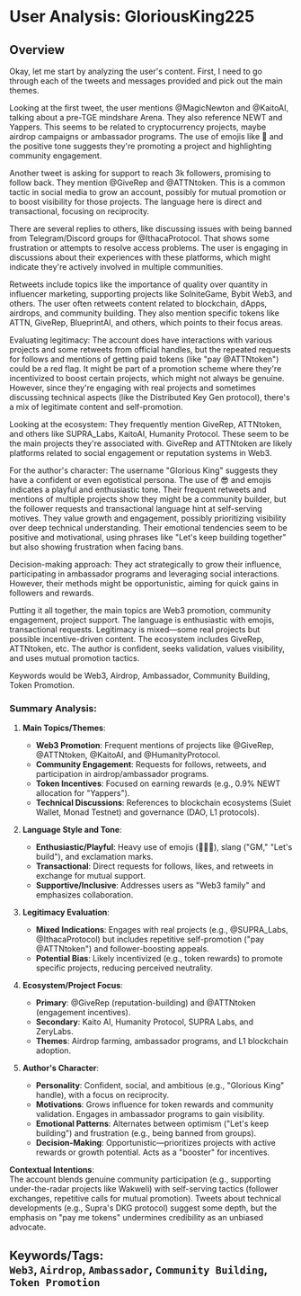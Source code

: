 # User Analysis: GloriousKing225

## Overview

<think>
Okay, let me start by analyzing the user's content. First, I need to go through each of the tweets and messages provided and pick out the main themes.

Looking at the first tweet, the user mentions @MagicNewton and @KaitoAI, talking about a pre-TGE mindshare Arena. They also reference NEWT and Yappers. This seems to be related to cryptocurrency projects, maybe airdrop campaigns or ambassador programs. The use of emojis like 🥂 and the positive tone suggests they're promoting a project and highlighting community engagement.

Another tweet is asking for support to reach 3k followers, promising to follow back. They mention @GiveRep and @ATTNtoken. This is a common tactic in social media to grow an account, possibly for mutual promotion or to boost visibility for those projects. The language here is direct and transactional, focusing on reciprocity.

There are several replies to others, like discussing issues with being banned from Telegram/Discord groups for @IthacaProtocol. That shows some frustration or attempts to resolve access problems. The user is engaging in discussions about their experiences with these platforms, which might indicate they're actively involved in multiple communities.

Retweets include topics like the importance of quality over quantity in influencer marketing, supporting projects like SolniteGame, Bybit Web3, and others. The user often retweets content related to blockchain, dApps, airdrops, and community building. They also mention specific tokens like ATTN, GiveRep, BlueprintAI, and others, which points to their focus areas.

Evaluating legitimacy: The account does have interactions with various projects and some retweets from official handles, but the repeated requests for follows and mentions of getting paid tokens (like "pay @ATTNtoken") could be a red flag. It might be part of a promotion scheme where they're incentivized to boost certain projects, which might not always be genuine. However, since they're engaging with real projects and sometimes discussing technical aspects (like the Distributed Key Gen protocol), there's a mix of legitimate content and self-promotion.

Looking at the ecosystem: They frequently mention GiveRep, ATTNtoken, and others like SUPRA_Labs, KaitoAI, Humanity Protocol. These seem to be the main projects they're associated with. GiveRep and ATTNtoken are likely platforms related to social engagement or reputation systems in Web3.

For the author's character: The username "Glorious King" suggests they have a confident or even egotistical persona. The use of 😎 and emojis indicates a playful and enthusiastic tone. Their frequent retweets and mentions of multiple projects show they might be a community builder, but the follower requests and transactional language hint at self-serving motives. They value growth and engagement, possibly prioritizing visibility over deep technical understanding. Their emotional tendencies seem to be positive and motivational, using phrases like "Let's keep building together" but also showing frustration when facing bans.

Decision-making approach: They act strategically to grow their influence, participating in ambassador programs and leveraging social interactions. However, their methods might be opportunistic, aiming for quick gains in followers and rewards.

Putting it all together, the main topics are Web3 promotion, community engagement, project support. The language is enthusiastic with emojis, transactional requests. Legitimacy is mixed—some real projects but possible incentive-driven content. The ecosystem includes GiveRep, ATTNtoken, etc. The author is confident, seeks validation, values visibility, and uses mutual promotion tactics.

Keywords would be Web3, Airdrop, Ambassador, Community Building, Token Promotion.
</think>

### Summary Analysis:

1. **Main Topics/Themes**:  
   - **Web3 Promotion**: Frequent mentions of projects like @GiveRep, @ATTNtoken, @KaitoAI, and @HumanityProtocol.  
   - **Community Engagement**: Requests for follows, retweets, and participation in airdrop/ambassador programs.  
   - **Token Incentives**: Focused on earning rewards (e.g., 0.9% NEWT allocation for "Yappers").  
   - **Technical Discussions**: References to blockchain ecosystems (Suiet Wallet, Monad Testnet) and governance (DAO, L1 protocols).  

2. **Language Style and Tone**:  
   - **Enthusiastic/Playful**: Heavy use of emojis (🥂😎🤗), slang ("GM," "Let's build"), and exclamation marks.  
   - **Transactional**: Direct requests for follows, likes, and retweets in exchange for mutual support.  
   - **Supportive/Inclusive**: Addresses users as "Web3 family" and emphasizes collaboration.  

3. **Legitimacy Evaluation**:  
   - **Mixed Indications**: Engages with real projects (e.g., @SUPRA_Labs, @IthacaProtocol) but includes repetitive self-promotion ("pay @ATTNtoken") and follower-boosting appeals.  
   - **Potential Bias**: Likely incentivized (e.g., token rewards) to promote specific projects, reducing perceived neutrality.  

4. **Ecosystem/Project Focus**:  
   - **Primary**: @GiveRep (reputation-building) and @ATTNtoken (engagement incentives).  
   - **Secondary**: Kaito AI, Humanity Protocol, SUPRA Labs, and ZeryLabs.  
   - **Themes**: Airdrop farming, ambassador programs, and L1 blockchain adoption.  

5. **Author's Character**:  
   - **Personality**: Confident, social, and ambitious (e.g., "Glorious King" handle), with a focus on reciprocity.  
   - **Motivations**: Grows influence for token rewards and community validation. Engages in ambassador programs to gain visibility.  
   - **Emotional Patterns**: Alternates between optimism ("Let's keep building") and frustration (e.g., being banned from groups).  
   - **Decision-Making**: Opportunistic—prioritizes projects with active rewards or growth potential. Acts as a "booster" for incentives.  

**Contextual Intentions**:  
The account blends genuine community participation (e.g., supporting under-the-radar projects like Wakweli) with self-serving tactics (follower exchanges, repetitive calls for mutual promotion). Tweets about technical developments (e.g., Supra's DKG protocol) suggest some depth, but the emphasis on "pay me tokens" undermines credibility as an unbiased advocate.  

**Keywords/Tags**:  
`Web3`, `Airdrop`, `Ambassador`, `Community Building`, `Token Promotion`
---
